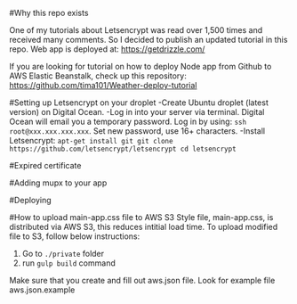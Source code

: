 #Why this repo exists

One of my tutorials about Letsencrypt was read over 1,500 times and received many comments. So I decided to publish an updated tutorial in this repo. Web app is deployed at: https://getdrizzle.com/

If you are looking for tutorial on how to deploy Node app from Github to AWS Elastic Beanstalk, check up this repository:
https://github.com/tima101/Weather-deploy-tutorial

#Setting up Letsencrypt on your droplet
-Create Ubuntu droplet (latest version) on Digital Ocean.
-Log in into your server via terminal. Digital Ocean will email you a temporary password.
Log in by using: `ssh root@xxx.xxx.xxx.xxx`. Set new password, use 16+ characters.
-Install Letsencrypt:
`apt-get install git
git clone https://github.com/letsencrypt/letsencrypt
cd letsencrypt`

#Expired certificate




#Adding mupx to your app






#Deploying




#How to upload main-app.css file to AWS S3
Style file, main-app.css, is distributed via AWS S3, this reduces intitial load time.
To upload modified file to S3, follow below instructions:

1. Go to `./private` folder
2. run `gulp build` command

Make sure that you create and fill out aws.json file. Look for example file aws.json.example
